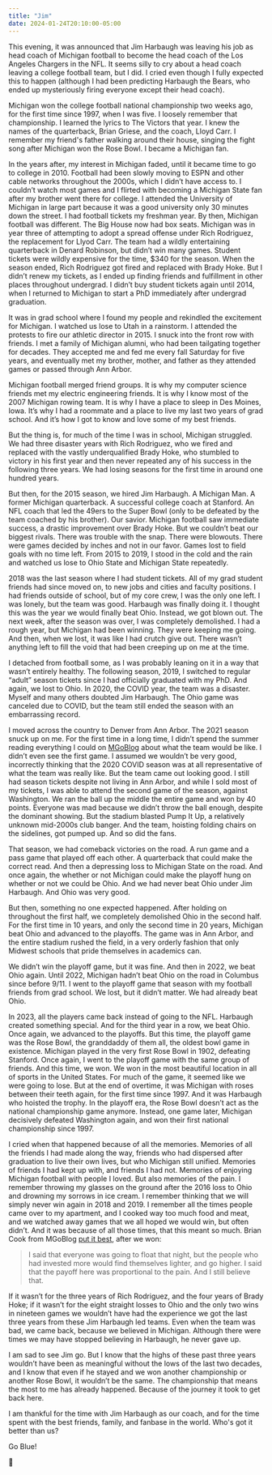```yaml
---
title: "Jim"
date: 2024-01-24T20:10:00-05:00
---
```


This evening, it was announced that Jim Harbaugh was leaving his job as head
coach of Michigan football to become the head coach of the Los Angeles Chargers
in the NFL. It seems silly to cry about a head coach leaving a college football
team, but I did. I cried even though I fully expected this to happen (although I
had been predicting Harbaugh the Bears, who ended up mysteriously firing
everyone except their head coach).

Michigan won the college football national championship two weeks ago, for the
first time since 1997, when I was five. I loosely remember that championship. I
learned the lyrics to The Victors that year. I knew the names of the
quarterback, Brian Griese, and the coach, Lloyd Carr. I remember my friend's
father walking around their house, singing the fight song after Michigan won the
Rose Bowl. I became a Michigan fan.

In the years after, my interest in Michigan faded, until it became time to go to
college in 2010. Football had been slowly moving to ESPN and other cable
networks throughout the 2000s, which I didn’t have access to. I couldn’t watch
most games and I flirted with becoming a Michigan State fan after my brother
went there for college.  I attended the University of Michigan in large part
because it was a good university only 30 minutes down the street. I had football
tickets my freshman year. By then, Michigan football was different. The Big
House now had box seats. Michigan was in year three of attempting to adopt a
spread offense under Rich Rodriguez, the replacement for Llyod Carr. The team
had a wildly entertaining quarterback in Denard Robinson, but didn’t win many
games. Student tickets were wildly expensive for the time, $340 for the season.
When the season ended, Rich Rodriguez got fired and replaced with Brady Hoke.
But I didn’t renew my tickets, as I ended up finding friends and fulfillment in
other places throughout undergrad. I didn’t buy student tickets again until
2014, when I returned to Michigan to start a PhD immediately after undergrad
graduation.

It was in grad school where I found my people and rekindled the excitement for
Michigan. I watched us lose to Utah in a rainstorm. I attended the protests to
fire our athletic director in 2015. I snuck into the front row with friends. I
met a family of Michigan alumni, who had been tailgating together for decades.
They accepted me and fed me every fall Saturday for five years, and eventually
met my brother, mother, and father as they attended games or passed through Ann
Arbor.

Michigan football merged friend groups. It is why my computer science friends
met my electric engineering friends. It is why I know most of the 2007 Michigan
rowing team. It is why I have a place to sleep in Des Moines, Iowa. It’s why I
had a roommate and a place to live my last two years of grad school. And it’s
how I got to know and love some of my best friends.

But the thing is, for much of the time I was in school, Michigan struggled. We
had three disaster years with Rich Rodriguez, who we fired and replaced with the
vastly underqualified Brady Hoke, who stumbled to victory in his first year and
then never repeated any of his success in the following three years. We had
losing seasons for the first time in around one hundred years.

But then, for the 2015 season, we hired Jim Harbaugh. A Michigan Man. A former
Michigan quarterback. A successful college coach at Stanford. An NFL coach that
led the 49ers to the Super Bowl (only to be defeated by the team coached by his
brother). Our savior. Michigan football saw immediate success, a drastic
improvement over Brady Hoke. But we couldn’t beat our biggest rivals. There was
trouble with the snap. There were blowouts. There were games decided by inches
and not in our favor. Games lost to field goals with no time left. From 2015 to
2019, I stood in the cold and the rain and watched us lose to Ohio State and
Michigan State repeatedly.

2018 was the last season where I had student tickets. All of my grad student
friends had since moved on, to new jobs and cities and faculty positions. I had
friends outside of school, but of my core crew, I was the only one left. I was
lonely, but the team was good. Harbaugh was finally doing it. I thought this was
the year we would finally beat Ohio. Instead, we got blown out. The next week,
after the season was over, I was completely demolished. I had a rough year, but
Michigan had been winning. They were keeping me going. And then, when we lost,
it was like I had crutch give out. There wasn’t anything left to fill the void
that had been creeping up on me at the time.

I detached from football some, as I was probably leaning on it in a way that
wasn’t entirely healthy. The following season, 2019, I switched to regular
“adult” season tickets since I had officially graduated with my PhD. And again,
we lost to Ohio. In 2020, the COVID year, the team was a disaster. Myself and
many others doubted Jim Harbaugh. The Ohio game was canceled due to COVID, but
the team still ended the season with an embarrassing record.

I moved across the country to Denver from Ann Arbor. The 2021 season snuck up on
me. For the first time in a long time, I didn’t spend the summer reading
everything I could on [MGoBlog][mgoblog] about what the team would be like. I
didn’t even see the first game. I assumed we wouldn’t be very good, incorrectly
thinking that the 2020 COVID season was at all representative of what the team
was really like. But the team came out looking good. I still had season tickets
despite not living in Ann Arbor, and while I sold most of my tickets, I was able
to attend the second game of the season, against Washington. We ran the ball up
the middle the entire game and won by 40 points. Everyone was mad because we
didn’t throw the ball enough, despite the dominant showing. But the stadium
blasted Pump It Up, a relatively unknown mid-2000s club banger. And the team,
hoisting folding chairs on the sidelines, got pumped up. And so did the fans.

That season, we had comeback victories on the road. A run game and a pass game
that played off each other. A quarterback that could make the correct read. And
then a depressing loss to Michigan State on the road. And once again, the
whether or not Michigan could make the playoff hung on whether or not we could
be Ohio. And we had never beat Ohio under Jim Harbaugh. And Ohio was very good.

But then, something no one expected happened. After holding on throughout the
first half, we completely demolished Ohio in the second half. For the first time
in 10 years, and only the second time in 20 years, Michigan beat Ohio and
advanced to the playoffs. The game was in Ann Arbor, and the entire stadium
rushed the field, in a very orderly fashion that only Midwest schools that pride
themselves in academics can.

We didn’t win the playoff game, but it was fine. And then in 2022, we beat Ohio
again. Until 2022, Michigan hadn’t beat Ohio on the road in Columbus since
before 9/11. I went to the playoff game that season with my football friends
from grad school. We lost, but it didn’t matter. We had already beat Ohio.

In 2023, all the players came back instead of going to the NFL. Harbaugh created
something special. And for the third year in a row, we beat Ohio. Once again, we
advanced to the playoffs. But this time, the playoff game was the Rose Bowl, the
granddaddy of them all, the oldest bowl game in existence. Michigan played in
the very first Rose Bowl in 1902, defeating Stanford. Once again, I went to the
playoff game with the same group of friends. And this time, we won. We won in
the most beautiful location in all of sports in the United States. For much of
the game, it seemed like we were going to lose. But at the end of overtime, it
was Michigan with roses between their teeth again, for the first time since
1997. And it was Harbaugh who hoisted the trophy. In the playoff era, the Rose
Bowl doesn’t act as the national championship game anymore. Instead, one game
later, Michigan decisively defeated Washington again, and won their first
national championship since 1997.

I cried when that happened because of all the memories. Memories of all the
friends I had made along the way, friends who had dispersed after graduation to
live their own lives, but who Michigan still unified. Memories of friends I had
kept up with, and friends I had not. Memories of enjoying Michigan football with
people I loved. But also memories of the pain. I remember throwing my glasses on
the ground after the 2016 loss to Ohio and drowning my sorrows in ice cream. I
remember thinking that we will simply never win again in 2018 and 2019. I
remember all the times people came over to my apartment, and I cooked way too
much food and meat, and we watched away games that we all hoped we would win,
but often didn’t. And it was because of all those times, that this meant so
much. Brian Cook from MGoBlog [put it best][edge], after we won:

> I said that everyone was going to float that night, but the people who had
invested more would find themselves lighter, and go higher. I said that the
payoff here was proportional to the pain. And I still believe that.

If it wasn’t for the three years of Rich Rodriguez, and the four years of Brady
Hoke; if it wasn’t for the eight straight losses to Ohio and the only two wins
in nineteen games we wouldn’t have had the experience we got the last three
years from these Jim Harbaugh led teams. Even when the team was bad, we came
back, because we believed in Michigan. Although there were times we may have
stopped believing in Harbaugh, he never gave up.

I am sad to see Jim go. But I know that the highs of these past three years
wouldn’t have been as meaningful without the lows of the last two decades, and I
know that even if he stayed and we won another championship or another Rose
Bowl, it wouldn’t be the same. The championship that means the most to me has
already happened. Because of the journey it took to get back here.

I am thankful for the time with Jim Harbaugh as our coach, and for the time
spent with the best friends, family, and fanbase in the world. Who's got it
better than us?

Go Blue!

🫡

[edge]: https://mgoblog.com/content/edge-space-0
[mgoblog]: https://mgoblog.com
